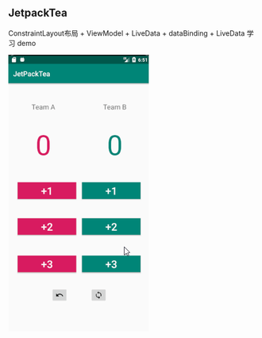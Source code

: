 ## JetpackTea



ConstraintLayout布局 + ViewModel + LiveData + dataBinding + LiveData 学习 demo

![](img/1.gif)